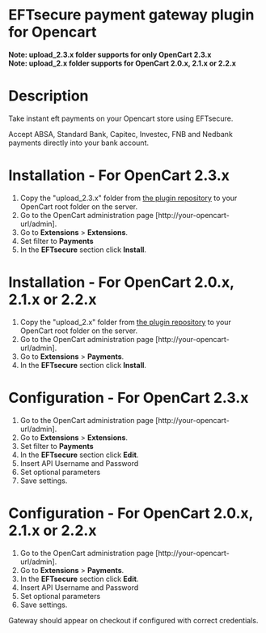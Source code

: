 # EFTsecure payment gateway plugin for Opencart
<strong>Note: upload_2.3.x folder supports for only OpenCart 2.3.x</strong><br>
<strong>Note: upload_2.x folder supports for OpenCart 2.0.x, 2.1.x or 2.2.x</strong>

# Description
Take instant eft payments on your Opencart store using EFTsecure.

Accept ABSA, Standard Bank, Capitec, Investec, FNB and Nedbank payments directly into your bank account.

# Installation - For OpenCart 2.3.x
<ol>
<li>Copy the "upload_2.3.x" folder from <a href="https://github.com/krunal9206/opencart">the plugin repository</a> to your OpenCart root folder on the server.</li>
<li>Go to the OpenCart administration page [http://your-opencart-url/admin].</li>
<li>Go to <strong>Extensions</strong> &gt; <strong>Extensions</strong>.</li>
<li>Set filter to <strong>Payments</strong> </li>
<li>In the <strong>EFTsecure</strong> section click <strong>Install</strong>.</li>
</ol>

# Installation - For OpenCart 2.0.x, 2.1.x or 2.2.x
<ol>
<li>Copy the "upload_2.x" folder from <a href="https://github.com/krunal9206/opencart">the plugin repository</a> to your OpenCart root folder on the server.</li>
<li>Go to the OpenCart administration page [http://your-opencart-url/admin].</li>
<li>Go to <strong>Extensions</strong> &gt; <strong>Payments</strong>.</li>
<li>In the <strong>EFTsecure</strong> section click <strong>Install</strong>.</li>
</ol>

# Configuration - For OpenCart 2.3.x
<ol>
<li>Go to the OpenCart administration page [http://your-opencart-url/admin].</li>
<li>Go to <strong>Extensions</strong> &gt; <strong>Extensions</strong>.</li>
<li>Set filter to <strong>Payments</strong> </li>
<li>In the <strong>EFTsecure</strong> section click <strong>Edit</strong>.</li>
<li>Insert API Username and Password</li>
<li>Set optional parameters</li>
<li>Save settings. </li>
</ol>

# Configuration - For OpenCart 2.0.x, 2.1.x or 2.2.x
<ol>
<li>Go to the OpenCart administration page [http://your-opencart-url/admin].</li>
<li>Go to <strong>Extensions</strong> &gt; <strong>Payments</strong>.</li>
<li>In the <strong>EFTsecure</strong> section click <strong>Edit</strong>.</li>
<li>Insert API Username and Password</li>
<li>Set optional parameters</li>
<li>Save settings. </li>
</ol>

Gateway should appear on checkout if configured with correct credentials.
